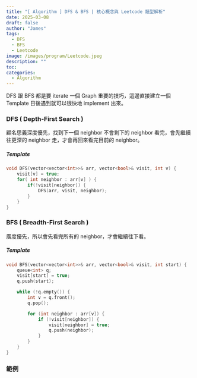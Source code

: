 ```yaml
---
title: "[ Algorithm ] DFS & BFS | 核心概念與 Leetcode 題型解析"
date: 2025-03-08
draft: false
author: "James"
tags:
  - DFS
  - BFS
  - Leetcode
image: /images/program/Leetcode.jpeg
description: ""
toc: 
categories:
  - Algorithm
---
```


DFS 跟 BFS 都是要 iterate 一個 Graph 重要的技巧，這邊直接建立一個 Template 日後遇到就可以很快地 implement 出來。

### DFS ( Depth-First Search )

顧名思義深度優先，找到下一個 neighbor 不會剩下的 neighbor 看完，會先繼續往更深的 neighbor 走，才會再回來看完目前的 neighbor。

##### **Template**

```cpp
void DFS(vector<vector<int>>& arr, vector<bool>& visit, int v) {
    visit[v] = true;
    for( int neighbor : arr[v] ) {
        if(!visit[neighbor]) {
            DFS(arr, visit, neighbor);
        }
    }
}
```

### BFS ( Breadth-First Search )

廣度優先，所以會先看完所有的 neighbor，才會繼續往下看。

##### **Template**

```cpp
void BFS(vector<vector<int>>& arr, vector<bool>& visit, int start) {
    queue<int> q;
    visit[start] = true;
    q.push(start);

    while (!q.empty()) {
        int v = q.front();
        q.pop();

        for (int neighbor : arr[v]) {
            if (!visit[neighbor]) {
                visit[neighbor] = true;
                q.push(neighbor);
            }
        }
    }
}
```

### **範例**

